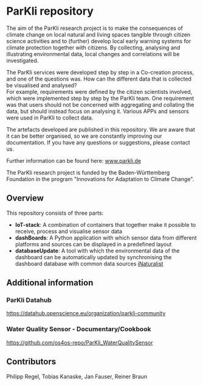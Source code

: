 # ParKli repository
The aim of the ParKli research project is to make the consequences of climate change on local natural and living spaces tangible through citizen science activities and to (further) develop local early warning systems for climate protection together with citizens.
By collecting, analysing and illustrating environmental data, local changes and correlations will be investigated. 

The ParKli services were developed step by step in a Co-creation process, and one of the questions was. 
How can the different data that is collected be visualised and analysed? <br>
For example, requirements were defined by the citizen scientists involved, which were implemented step by step by the ParKli team. 
One requirement was that users should not be concerned with aggregating and collating the data, but should instead focus on analysing it. 
Various APPs and sensors were used in ParKli to collect data. <br>

The artefacts developed are published in this repository. We are aware that it can be better organised, so we are constantly improving our documentation. If you have any questions or suggestions, please contact us. 

Further information can be found here: www.parkli.de

The ParKli research project is funded by the Baden-Württemberg
Foundation in the program "Innovations for Adaptation to Climate Change".

## Overview

This repository consists of three parts:

* **IoT-stack**: A combination of containers that together make it possible to receive, process and visualise sensor data
* **dashBoards**: A Python application with which sensor data from different platforms and sources can be displayed in a predefined layout
* **databaseUpdate**: A tool with which the environmental data of the dashboard can be automatically updated by synchronising the dashboard database with common data sources [iNaturalist](https://www.inaturalist.org/)

## Additional information

### ParKli Datahub
https://datahub.openscience.eu/organization/parkli-community <br>

### Water Quality Sensor - Documentary/Cookbook
https://github.com/os4os-repo/ParKli_WaterQualitySensor <br>

## Contributors
Philipp Regel, Tobias Kanaske, Jan Fauser, Reiner Braun 
